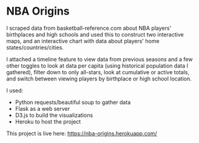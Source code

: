 # NBA Origins

I scraped data from basketball-reference.com about NBA players' birthplaces and high schools and used this to construct two interactive maps, and an interactive chart with data about players' home states/countries/cities.

I attached a timeline feature to view data from previous seasons and a few other toggles to look at data per capita (using historical population data I gathered), filter down to only all-stars, look at cumulative or active totals, and switch between viewing players by birthplace or high school location.

I used:
* Python requests/beautiful soup to gather data
* Flask as a web server
* D3.js to build the visualizations
* Heroku to host the project

This project is live here: https://nba-origins.herokuapp.com/